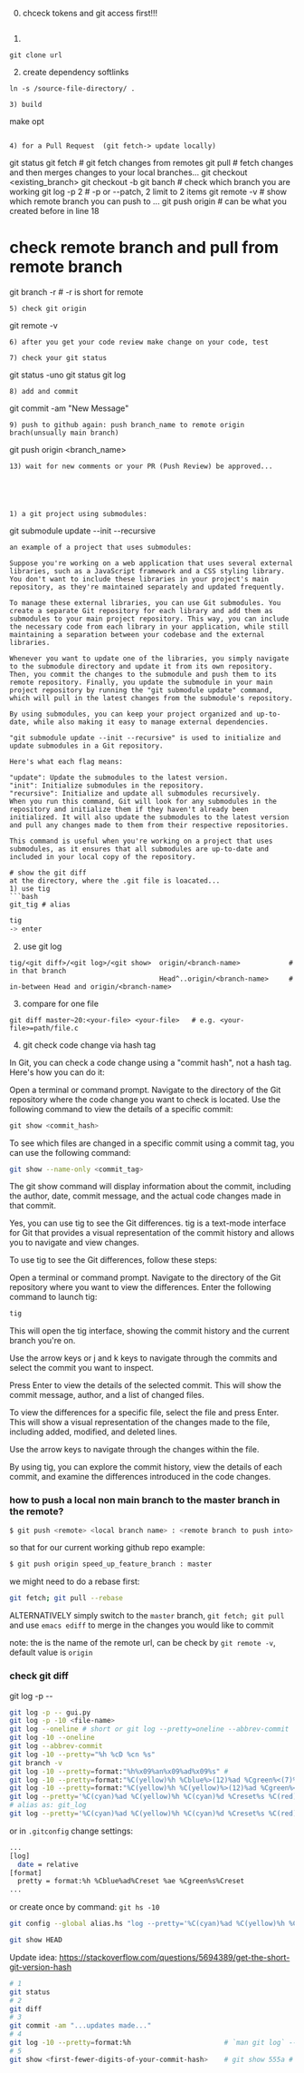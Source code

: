 
0) chceck tokens and git access first!!! 
```
```
1) 
```
git clone url
```
2) create dependency softlinks
```
ln -s /source-file-directory/ . 
```
```
3) build
```
make opt
```

4) for a Pull Request  (git fetch-> update locally)
```
git status
git fetch  # git fetch changes from remotes
git pull   # fetch changes and then merges changes to your local branches... 
git checkout <existing_branch>
git checkout -b <new-branch-name>
git banch      # check which branch you are working
git log -p 2 # -p or --patch, 2 limit to 2 items
git remote -v  # show which remote branch you can push to ...
git push origin <brach-name>     # can be what you created before in line 18

# check remote branch and pull from remote branch
git branch -r # -r is short for remote

```
5) check git origin 
```
git remote -v
```
6) after you get your code review make change on your code, test

7) check your git status
```
git status -uno
git status 
git log
```
8) add and commit
```
git commit -am "New Message"
```
9) push to github again: push branch_name to remote origin brach(unsually main branch)
```
git push origin <branch_name>
```
13) wait for new comments or your PR (Push Review) be approved...





1) a git project using submodules:
```
git submodule update --init --recursive
```
an example of a project that uses submodules:

Suppose you're working on a web application that uses several external libraries, such as a JavaScript framework and a CSS styling library. You don't want to include these libraries in your project's main repository, as they're maintained separately and updated frequently.

To manage these external libraries, you can use Git submodules. You create a separate Git repository for each library and add them as submodules to your main project repository. This way, you can include the necessary code from each library in your application, while still maintaining a separation between your codebase and the external libraries.

Whenever you want to update one of the libraries, you simply navigate to the submodule directory and update it from its own repository. Then, you commit the changes to the submodule and push them to its remote repository. Finally, you update the submodule in your main project repository by running the "git submodule update" command, which will pull in the latest changes from the submodule's repository.

By using submodules, you can keep your project organized and up-to-date, while also making it easy to manage external dependencies.

"git submodule update --init --recursive" is used to initialize and update submodules in a Git repository.

Here's what each flag means:

"update": Update the submodules to the latest version.
"init": Initialize submodules in the repository.
"recursive": Initialize and update all submodules recursively.
When you run this command, Git will look for any submodules in the repository and initialize them if they haven't already been initialized. It will also update the submodules to the latest version and pull any changes made to them from their respective repositories.

This command is useful when you're working on a project that uses submodules, as it ensures that all submodules are up-to-date and included in your local copy of the repository.

# show the git diff 
at the directory, where the .git file is loacated... 
1) use tig
```bash
git_tig # alias 
```
```bash
tig 
-> enter 
```
2) use git log
```
tig/<git diff>/<git log>/<git show>  origin/<branch-name>            # in that branch
                                     Head^..origin/<branch-name>     # in-between Head and origin/<branch-name>
```
3) compare for one file
```
git diff master~20:<your-file> <your-file>   # e.g. <your-file>=path/file.c
```

4) git check code change via hash tag

In Git, you can check a code change using a "commit hash", not a hash tag. Here's how you can do it:

Open a terminal or command prompt.
Navigate to the directory of the Git repository where the code change you want to check is located.
Use the following command to view the details of a specific commit:

```php
git show <commit_hash>
```

To see which files are changed in a specific commit using a commit tag, you can use the following command:

```bash
git show --name-only <commit_tag>
```

The git show command will display information about the commit, including the author, date, commit message, and the actual code changes made in that commit.

Yes, you can use tig to see the Git differences. tig is a text-mode interface for Git that provides a visual representation of the commit history and allows you to navigate and view changes.

To use tig to see the Git differences, follow these steps:

Open a terminal or command prompt.
Navigate to the directory of the Git repository where you want to view the differences.
Enter the following command to launch tig:

```bash
tig
```

This will open the tig interface, showing the commit history and the current branch you're on.

Use the arrow keys or j and k keys to navigate through the commits and select the commit you want to inspect.

Press Enter to view the details of the selected commit. This will show the commit message, author, and a list of changed files.

To view the differences for a specific file, select the file and press Enter. This will show a visual representation of the changes made to the file, including added, modified, and deleted lines.

Use the arrow keys to navigate through the changes within the file.

By using tig, you can explore the commit history, view the details of each commit, and examine the differences introduced in the code changes.

### how to push a local non main branch to the master branch in the remote?

```bash
$ git push <remote> <local branch name> : <remote branch to push into>
```
so that for our current working github repo example:

```bash
$ git push origin speed_up_feature_branch : master 
```
we might need to do a rebase first:
```bash
git fetch; git pull --rebase
```
ALTERNATIVELY
simply switch to the `master` branch, `git fetch; git pull` and use `emacs ediff` to merge in the changes you would like to commit

note: the <remote> is the name of the remote url, can be check by `git remote -v`, default value is `origin`

### check git diff 
git log -p -- <file-want-to-check>
```bash
git log -p -- gui.py 
git log -p -10 <file-name>
git log --oneline # short or git log --pretty=oneline --abbrev-commit
git log -10 --oneline
git log --abbrev-commit
git log -10 --pretty="%h %cD %cn %s"
git branch -v
git log -10 --pretty=format:"%h%x09%an%x09%ad%x09%s" # 
git log -10 --pretty=format:"%C(yellow)%h %Cblue%>(12)%ad %Cgreen%<(7)%aN%Cred%d %Creset%s"
git log -10 --pretty=format:"%C(yellow)%h %C(yellow)%>(12)%ad %Cgreen%<(7)%aN%Cred%d %Creset%s"
git log --pretty='%C(cyan)%ad %C(yellow)%h %C(cyan)%d %Creset%s %C(red)%aN' --date-order --graph --date=iso -10 # with timezone, one of the best
# alias as: git_log
git log --pretty='%C(cyan)%ad %C(yellow)%h %C(cyan)%d %Creset%s %C(red)%aN' --date-order --graph --date=format:%d/%m/%y\ %H:%M:%S -10 # without the timezone, best so far
```
or in `.gitconfig` change settings:
```bash
...
[log]
  date = relative
[format]
  pretty = format:%h %Cblue%ad%Creset %ae %Cgreen%s%Creset
...
```
or create once by command:
`git hs -10`
```bash
git config --global alias.hs "log --pretty='%C(cyan)%ad %C(yellow)%h %C(cyan)%d %Creset%s %C(red)%aN' --date-order --graph --date=format:%d/%m/%y\ %H:%M:%S -10"
```

```bash
git show HEAD
```
Update idea:
https://stackoverflow.com/questions/5694389/get-the-short-git-version-hash 
```bash
# 1
git status
# 2 
git diff 
# 3
git commit -am "...updates made..."
# 4
git log -10 --pretty=format:%h                       # `man git log` --> %h: abbreviated commit hash
# 5
git show <first-fewer-digits-of-your-commit-hash>    # git show 555a # 555ab # 555abc...
```

